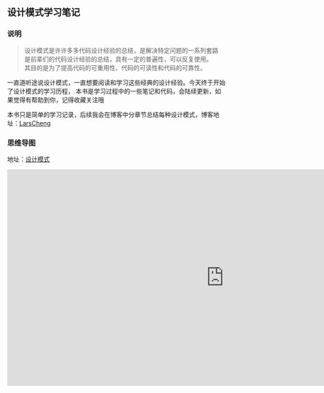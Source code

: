 ## 设计模式学习笔记

### 说明

> 设计模式是许许多多代码设计经验的总结，是解决特定问题的一系列套路  
是前辈们的代码设计经验的总结，具有一定的普遍性，可以反复使用。  
其目的是为了提高代码的可重用性、代码的可读性和代码的可靠性。


一直道听途说设计模式，一直想要阅读和学习这些经典的设计经验。今天终于开始了设计模式的学习历程，
本书是学习过程中的一些笔记和代码，会陆续更新，如果觉得有帮助到你，记得收藏关注哦



本书只是简单的学习记录，后续我会在博客中分章节总结每种设计模式，博客地址：[LarsCheng](http://larscheng.coding.me/)




### 思维导图

地址：[设计模式](https://www.processon.com/embed/mind/5d0707c9e4b0daf4819ff442)


<iframe id="embed_dom" name="embed_dom" frameborder="0" style="display:block;width:1000px; height:500px;" src="https://www.processon.com/embed/mind/5d0707c9e4b0daf4819ff442"></iframe>
